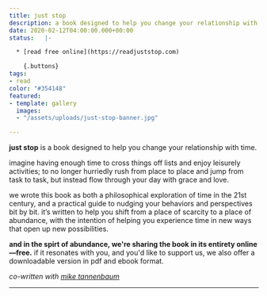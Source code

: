 ```yaml
---
title: just stop
description: a book designed to help you change your relationship with time.
date: 2020-02-12T04:00:00.000+00:00
status:   |-

  * [read free online](https://readjuststop.com)

    {.buttons}
tags:
- read
color: "#354148"
featured:
- template: gallery
  images:
  - "/assets/uploads/just-stop-banner.jpg"

---
```

**just stop** is a book designed to help you change your relationship with time.

imagine having enough time to cross things off lists and enjoy leisurely activities; to no longer hurriedly rush from place to place and jump from task to task, but instead flow through your day with grace and love.

we wrote this book as both a philosophical exploration of time in the 21st century, and a practical guide to nudging your behaviors and perspectives bit by bit. it’s written to help you shift from a place of scarcity to a place of abundance, with the intention of helping you experience time in new ways that open up new possibilities.

**and in the spirt of abundance, we're sharing the book in its entirety online—free.**
if it resonates with you, and you'd like to support us, we also offer a downloadable version in pdf and ebook format.


*co-written with [mike tannenbaum](https://miketannenbaum.com)*

---
